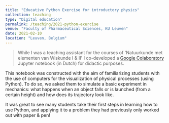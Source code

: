 ```yaml
---
title: "Educative Python Exercise for introductory physics"
collection: teaching
type: "Digital education"
permalink: /teaching/2021-python-exercise
venue: "Faculty of Pharmaceutical Sciences, KU Leuven"
date: 2021-02-10
location: "Leuven, Belgium"
---
```


> While I was a teaching assistant for the courses of 'Natuurkunde met elementen van Wiskunde I & II' I co-developed a [Google Colaboratory](https://colab.google) Jupyter notebook (in Dutch) for didactic purposes.

This notebook was constructed with the aim of familiarizing students with the use of computers for the visualization of physical processes (using Python).
To do so, we asked them to simulate a basic experiment in mechanics: what happens when an object falls or is launched (from a certain height) and how does its trajectory look like.

It was great to see many students take their first steps in learning how to use Python, and applying it to a problem they had previously only worked out with paper & pen!
